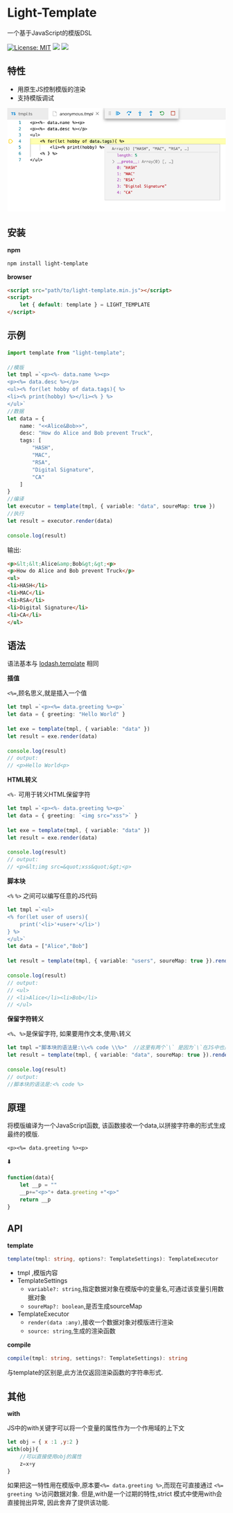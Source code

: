 # Light-Template

一个基于JavaScript的模版DSL

[![License: MIT](https://img.shields.io/badge/License-MIT-yellow.svg)](https://opensource.org/licenses/MIT)
<a href="https://travis-ci.com/light0x00/light-template"><img src="https://travis-ci.com/light0x00/light-template.svg?branch=master"></a> 
<a href="https://www.npmjs.com/package/light-template"><img src="https://img.shields.io/npm/v/light-template"></a>

## 特性

- 用原生JS控制模版的渲染
- 支持模版调试

![img](./docs/debug_demo.png)


## 安装

**npm**

```bash
npm install light-template
```

**browser**

```html
<script src="path/to/light-template.min.js"></script>
<script>
	let { default: template } = LIGHT_TEMPLATE
</script>
```

## 示例

```ts
import template from "light-template";

//模版
let tmpl =`<p><%- data.name %><p>
<p><%= data.desc %></p>
<ul><% for(let hobby of data.tags){ %>
<li><% print(hobby) %></li><% } %>
</ul>`
//数据
let data = {
	name: "<<Alice&Bob>>",
	desc: "How do Alice and Bob prevent Truck",
	tags: [
		"HASH",
		"MAC",
		"RSA",
		"Digital Signature",
		"CA"
	]
}
//编译
let executor = template(tmpl, { variable: "data", soureMap: true })
//执行
let result = executor.render(data)

console.log(result)
```

输出:

```html
<p>&lt;&lt;Alice&amp;Bob&gt;&gt;<p>
<p>How do Alice and Bob prevent Truck</p>
<ul>
<li>HASH</li>
<li>MAC</li>
<li>RSA</li>
<li>Digital Signature</li>
<li>CA</li>
</ul>
```

## 语法

语法基本与 [lodash.template](https://lodash.com/docs/4.17.15#template) 相同

**插值**

`<%=`,顾名思义,就是插入一个值

```ts
let tmpl =`<p><%= data.greeting %><p>`
let data = { greeting: "Hello World" }

let exe = template(tmpl, { variable: "data" })
let result = exe.render(data)

console.log(result)
// output:
// <p>Hello World<p>
```

**HTML转义**

`<%-` 可用于转义HTML保留字符

```ts
let tmpl =`<p><%- data.greeting %><p>`
let data = { greeting: `<img src="xss">` }

let exe = template(tmpl, { variable: "data" })
let result = exe.render(data)

console.log(result)
// output:
// <p>&lt;img src=&quot;xss&quot;&gt;<p>
```

**脚本块**

`<%` `%>` 之间可以编写任意的JS代码

```ts
let tmpl =`<ul>
<% for(let user of users){
	print('<li>'+user+'</li>')
} %>
</ul>`
let data = ["Alice","Bob"]

let result = template(tmpl, { variable: "users", soureMap: true }).render(data)

console.log(result)
// output:
// <ul>
// <li>Alice</li><li>Bob</li>
// </ul>
```

**保留字符转义**

`<%`、`%>`是保留字符, 如果要用作文本,使用`\`转义

```ts
let tmpl ="脚本块的语法是:\\<% code \\%>"  //这里有两个`\` 是因为`\`在JS中也是特殊字符,因此要加一个`\`转义
let result = template(tmpl, { variable: "data", soureMap: true }).render({})

console.log(result)
// output:
//脚本块的语法是:<% code %>
```

## 原理

将模版编译为一个JavaScript函数, 该函数接收一个data,以拼接字符串的形式生成最终的模版.

```
<p><%= data.greeting %><p>
```

⬇️

```js
function(data){
	let __p = ""
	__p+="<p>"+ data.greeting +"<p>"
	return __p
}
```

## API

**template**

```ts
template(tmpl: string, options?: TemplateSettings): TemplateExecutor
```

- tmpl ,模版内容
- TemplateSettings
	- `variable?: string`,指定数据对象在模版中的变量名,可通过该变量引用数据对象
	- `soureMap?: boolean`,是否生成sourceMap
- TemplateExecutor
	- `render(data :any)`,接收一个数据对象对模版进行渲染
	- `source: string`,生成的渲染函数

**compile**

```ts
compile(tmpl: string, settings?: TemplateSettings): string
```
与template的区别是,此方法仅返回渲染函数的字符串形式.

## 其他

**with**

JS中的with关键字可以将一个变量的属性作为一个作用域的上下文

```js
let obj = { x :1 ,y:2 }
with(obj){
	//可以直接使用obj的属性
	z=x+y
}
```

如果把这一特性用在模版中,原本要`<%= data.greeting %>`,而现在可直接通过 `<%= greeting %>`访问数据对象.
但是,with是一个过期的特性,strict 模式中使用with会直接抛出异常, 因此舍弃了提供该功能.


